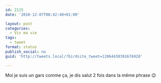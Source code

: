 ```yaml
---
id: 2115
date: '2010-12-07T08:42:40+01:00'

layout: post
categories:
  - Vis ma vie
tags:
  - tweet
format: status
publish_social: no
guid: 'http://tweets.local/?birdsite_tweet=12064438391676928'

---
```


Moi je suis un gars comme ça, je dis salut 2 fois dans la même phrase 😉